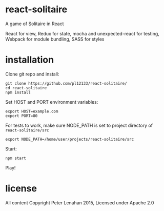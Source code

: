# react-solitaire
A game of Solitaire in React

React for view, Redux for state, mocha and unexpected-react for testing, Webpack for module bundling, SASS for styles

# installation

Clone git repo and install:

    git clone https://github.com/pl12133/react-solitaire/
    cd react-solitaire
    npm install

Set HOST and PORT environment variables:

    export HOST=example.com
    export PORT=80

For tests to work, make sure NODE_PATH is set to project directory of `react-solitaire/src`

    export NODE_PATH=/home/user/projects/react-solitaire/src

Start:

    npm start

Play!

# license
All content Copyright Peter Lenahan 2015, Licensed under Apache 2.0
